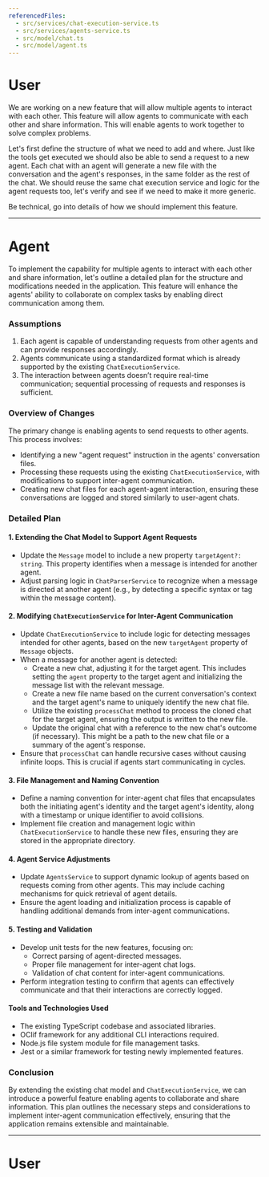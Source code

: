 ```yaml
---
referencedFiles:
  - src/services/chat-execution-service.ts
  - src/services/agents-service.ts
  - src/model/chat.ts
  - src/model/agent.ts
---
```

# User

We are working on a new feature that will allow multiple agents to interact with each other. 
This feature will allow agents to communicate with each other and share information. 
This will enable agents to work together to solve complex problems.

Let's first define the structure of what we need to add and where.
Just like the tools get executed we should also be able to send a request to a new agent.
Each chat with an agent will generate a new file with the conversation and the agent's responses, in the same folder as the rest of the chat.
We should reuse the same chat execution service and logic for the agent requests too, let's verify and see if we need to make it more generic.

Be technical, go into details of how we should implement this feature.

---
# Agent

To implement the capability for multiple agents to interact with each other and share information, let's outline a detailed plan for the structure and modifications needed in the application. This feature will enhance the agents' ability to collaborate on complex tasks by enabling direct communication among them.

### Assumptions
1. Each agent is capable of understanding requests from other agents and can provide responses accordingly.
2. Agents communicate using a standardized format which is already supported by the existing `ChatExecutionService`.
3. The interaction between agents doesn’t require real-time communication; sequential processing of requests and responses is sufficient.

### Overview of Changes
The primary change is enabling agents to send requests to other agents. This process involves:
- Identifying a new "agent request" instruction in the agents' conversation files.
- Processing these requests using the existing `ChatExecutionService`, with modifications to support inter-agent communication.
- Creating new chat files for each agent-agent interaction, ensuring these conversations are logged and stored similarly to user-agent chats.

### Detailed Plan

#### 1. Extending the Chat Model to Support Agent Requests
- Update the `Message` model to include a new property `targetAgent?: string`. This property identifies when a message is intended for another agent.
- Adjust parsing logic in `ChatParserService` to recognize when a message is directed at another agent (e.g., by detecting a specific syntax or tag within the message content).

#### 2. Modifying `ChatExecutionService` for Inter-Agent Communication
- Update `ChatExecutionService` to include logic for detecting messages intended for other agents, based on the new `targetAgent` property of `Message` objects.
- When a message for another agent is detected:
  - Create a new chat, adjusting it for the target agent. This includes setting the `agent` property to the target agent and initializing the message list with the relevant message.
  - Create a new file name based on the current conversation's context and the target agent's name to uniquely identify the new chat file.
  - Utilize the existing `processChat` method to process the cloned chat for the target agent, ensuring the output is written to the new file.
  - Update the original chat with a reference to the new chat's outcome (if necessary). This might be a path to the new chat file or a summary of the agent's response.
- Ensure that `processChat` can handle recursive cases without causing infinite loops. This is crucial if agents start communicating in cycles.

#### 3. File Management and Naming Convention
- Define a naming convention for inter-agent chat files that encapsulates both the initiating agent's identity and the target agent's identity, along with a timestamp or unique identifier to avoid collisions.
- Implement file creation and management logic within `ChatExecutionService` to handle these new files, ensuring they are stored in the appropriate directory.

#### 4. Agent Service Adjustments
- Update `AgentsService` to support dynamic lookup of agents based on requests coming from other agents. This may include caching mechanisms for quick retrieval of agent details.
- Ensure the agent loading and initialization process is capable of handling additional demands from inter-agent communications.

#### 5. Testing and Validation
- Develop unit tests for the new features, focusing on:
  - Correct parsing of agent-directed messages.
  - Proper file management for inter-agent chat logs.
  - Validation of chat content for inter-agent communications.
- Perform integration testing to confirm that agents can effectively communicate and that their interactions are correctly logged.

#### Tools and Technologies Used
- The existing TypeScript codebase and associated libraries.
- OClif framework for any additional CLI interactions required.
- Node.js file system module for file management tasks.
- Jest or a similar framework for testing newly implemented features.

### Conclusion
By extending the existing chat model and `ChatExecutionService`, we can introduce a powerful feature enabling agents to collaborate and share information. This plan outlines the necessary steps and considerations to implement inter-agent communication effectively, ensuring that the application remains extensible and maintainable.

---
# User
